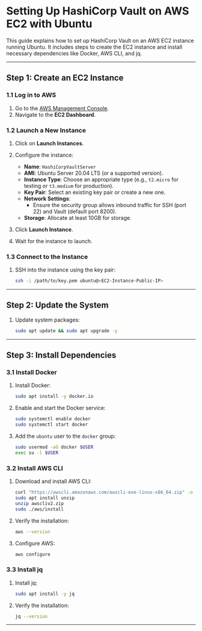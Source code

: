 # Setting Up HashiCorp Vault on AWS EC2 with Ubuntu

This guide explains how to set up HashiCorp Vault on an AWS EC2 instance running Ubuntu. It includes steps to create the EC2 instance and install necessary dependencies like Docker, AWS CLI, and jq.

---

## **Step 1: Create an EC2 Instance**

### **1.1 Log in to AWS**
1. Go to the [AWS Management Console](https://aws.amazon.com/console/).
2. Navigate to the **EC2 Dashboard**.

### **1.2 Launch a New Instance**
1. Click on **Launch Instances**.
2. Configure the instance:
   - **Name**: `HashiCorpVaultServer`
   - **AMI**: Ubuntu Server 20.04 LTS (or a supported version).
   - **Instance Type**: Choose an appropriate type (e.g., `t2.micro` for testing or `t3.medium` for production).
   - **Key Pair**: Select an existing key pair or create a new one.
   - **Network Settings**:
     - Ensure the security group allows inbound traffic for SSH (port 22) and Vault (default port 8200).
   - **Storage**: Allocate at least 10GB for storage.

3. Click **Launch Instance**.
4. Wait for the instance to launch.

### **1.3 Connect to the Instance**
1. SSH into the instance using the key pair:
   ```bash
   ssh -i /path/to/key.pem ubuntu@<EC2-Instance-Public-IP>
   ```

---

## **Step 2: Update the System**
1. Update system packages:
   ```bash
   sudo apt update && sudo apt upgrade -y
   ```

---

## **Step 3: Install Dependencies**

### **3.1 Install Docker**
1. Install Docker:
   ```bash
   sudo apt install -y docker.io
   ```
2. Enable and start the Docker service:
   ```bash
   sudo systemctl enable docker
   sudo systemctl start docker
   ```
3. Add the `ubuntu` user to the `docker` group:
   ```bash
   sudo usermod -aG docker $USER
   exec su -l $USER
   ```

### **3.2 Install AWS CLI**
1. Download and install AWS CLI:
   ```bash
   curl "https://awscli.amazonaws.com/awscli-exe-linux-x86_64.zip" -o "awscliv2.zip"
   sudo apt install unzip 
   unzip awscliv2.zip
   sudo ./aws/install
   ```
2. Verify the installation:
   ```bash
   aws --version
   ```
3. Configure AWS:
   ```bash
   aws configure 
   ```

### **3.3 Install jq**
1. Install jq:
   ```bash
   sudo apt install -y jq
   ```
2. Verify the installation:
   ```bash
   jq --version
   ```

---

